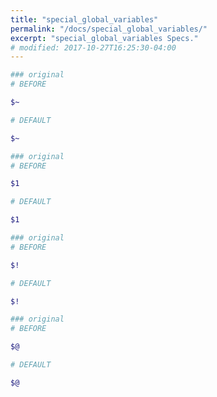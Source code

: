 ```yaml
---
title: "special_global_variables"
permalink: "/docs/special_global_variables/"
excerpt: "special_global_variables Specs."
# modified: 2017-10-27T16:25:30-04:00
---
```

```ruby
### original
# BEFORE

$~

```
```ruby
# DEFAULT

$~

```
```ruby
### original
# BEFORE

$1

```
```ruby
# DEFAULT

$1

```
```ruby
### original
# BEFORE

$!

```
```ruby
# DEFAULT

$!

```
```ruby
### original
# BEFORE

$@

```
```ruby
# DEFAULT

$@
```
